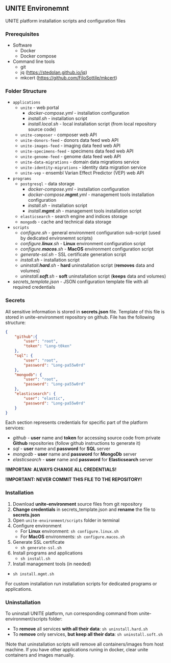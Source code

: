 ## UNITE Environemnt

UNITE platform installation scripts and configuration files

### Prerequisites
- Software
  - Docker
  - Docker compose
- Command line tools
  - git
  - jq (https://stedolan.github.io/jq)
  - mkcert (https://github.com/FiloSottile/mkcert)
  
### Folder Structure
- `applications`
  - `unite` - web portal
    - _docker-compose.yml_ - installation configuration
    - _install.sh_ - installation script
    - _install.local.sh_ - local installation script (from local repository source code)
  - `unite-composer` - composer web API
  - `unite-donors-feed` - donors data feed web API
  - `unite-images-feed` - imaging data feed web API
  - `unite-specimens-feed` - specimens data feed web API
  - `unite-genome-feed` - genome data feed web API
  - `unite-data-migrations` - domain data migrations service
  - `unite-identity-migrations` - identity data migration service
  - `unite-vep` - ensembl Varian Effect Predictor (VEP) web API
- `programs`
  - `postgresql` - data storage
    - _docker-compose.yml_ - installation configuration
    - _docker-compose.**mgmt**.yml_ - management tools installation configuration
    - _install.sh_ - installation script
    - _install.**mgmt**.sh_ - management tools installation script
  - `elasticsearch` - search engine and indices storage
  - `mongodb` - cache and technical data storage
- `scripts`
  - _configure.sh_ - general environment configuration sub-script (used by dedicated environemnt scripts)
  - _configure.**linux**.sh_ - **Linux** environment configuration script
  - _configure.**macos**.sh_ - **MacOS** environment configuration script
  - _generate-ssl.sh_ - SSL certificate generation script
  - _install.sh_ - installation script
  - _uninstall.**hard**.sh_ - **hard** uninstallation script (**removes** data and volumes)
  - _uninstall.**soft**.sh_ - **soft** uninstallation script (**keeps** data and volumes)
- _secrets_template.json_ - JSON configuration template file with all required credentials

### Secrets
All sensitive information is stored in **secrets.json** file. Template of this file is stored in unite-environment repository on github. File has the following structure:
```json
{
    "github":{
        "user": "root",
        "token": "Long-t0ken"
    },
    "sql": {
        "user": "root",
        "password": "Long-pa55w0rd"
    },
    "mongodb": {
        "user": "root",
        "password": "Long-pa55w0rd"
    },
    "elasticsearch": {
        "user": "elastic",
        "password": "Long-pa55w0rd"
    }
}
```
Each section represents credentials for specific part of the platform services:
- _github_ - **user** name and **token** for accessing source code from private **Github** repositories (follow github instructions to generate it)
- _sql_ - **user** name and **password** for **SQL** server
- _mongodb_ - **user** name and **password** for **MongoDb** server
- _elasticsearch_ - **user** name and **password** for **Elasticsearch** server

**!IMPORTAN: ALWAYS CHANGE ALL CREDENTIALS!**

**!IMPORTANT: NEVER COMMIT THIS FILE TO THE REPOSITORY!**

### Installation
1. Download **unite-environment** source files from git repository
1. **Change credentials** in secrets_template.json and **rename** the file to **secrets.json**
1. Open `unite-environment/scripts` folder in terminal
1. Configure environment
   - For **Linux** environment: `sh configure.linux.sh`
   - For **MacOS** environments: `sh configure.macos.sh`
1. Generate SSL certificate
   - `sh generate-ssl.sh`
1. Install programs and applications
   - `sh install.sh`
1. Install management tools (in needed)
  - `sh install.mgmt.sh`

For custom installation run installation scripts for dedicated programs or applications.

### Uninstallation
To uninstall UNITE platform, run corresponding command from unite-environment/scripts folder:
- To **remove** all services **with all their data**: `sh uninstall.hard.sh`
- To **remove** only services, **but keep all their data**: `sh uninstall.soft.sh`

!Note that uninstallation scripts will remove all containers/images from host machine. If you have other applications runing in docker, clear unite containers and images manually.
